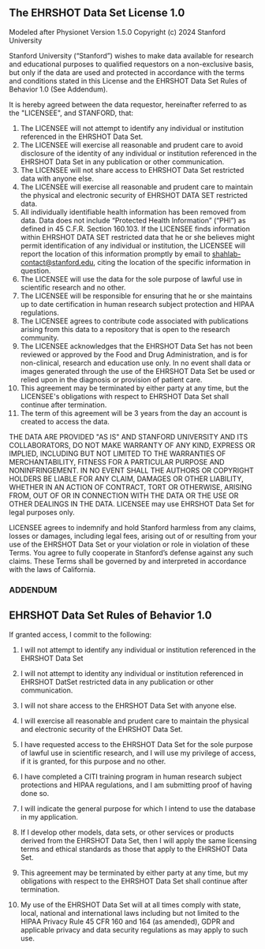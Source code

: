 ## The EHRSHOT Data Set License 1.0
Modeled after Physionet Version 1.5.0
Copyright (c) 2024 Stanford University


Stanford University (“Stanford”) wishes to make data available for research and educational purposes to qualified requestors on a non-exclusive basis, but only if the data are used and protected in accordance with the terms and conditions stated in this License and the EHRSHOT Data Set Rules of Behavior 1.0 (See Addendum).


It is hereby agreed between the data requestor, hereinafter referred to as the "LICENSEE", and STANFORD, that:

1.	The LICENSEE will not attempt to identify any individual or institution referenced in the EHRSHOT Data Set.
2.	The LICENSEE will exercise all reasonable and prudent care to avoid disclosure of the identity of any individual or institution referenced in the EHRSHOT Data Set in any publication or other communication.
3.	The LICENSEE will not share access to EHRSHOT Data Set restricted data with anyone else.
4.	The LICENSEE will exercise all reasonable and prudent care to maintain the physical and electronic security of EHRSHOT DATA SET restricted data.
5.	All individually identifiable health information has been removed from data. Data does not include “Protected Health Information” (“PHI”) as defined in 45 C.F.R. Section 160.103.  If the LICENSEE finds information within EHRSHOT DATA SET restricted data that he or she believes might permit identification of any individual or institution, the LICENSEE will report the location of this information promptly by email to shahlab-contact@stanford.edu, citing the location of the specific information in question.
6.	The LICENSEE will use the data for the sole purpose of lawful use in scientific research and no other.
7.	The LICENSEE will be responsible for ensuring that he or she maintains up to date certification in human research subject protection and HIPAA regulations.
8.	The LICENSEE agrees to contribute code associated with publications arising from this data to a repository that is open to the research community.
9.	The LICENSEE acknowledges that the EHRSHOT Data Set has not been reviewed or approved by the Food and Drug Administration, and is for non-clinical, research and education use only. In no event shall data or images generated through the use of the EHRSHOT Data Set be used or relied upon in the diagnosis or provision of patient care.
10.	This agreement may be terminated by either party at any time, but the LICENSEE's obligations with respect to EHRSHOT Data Set shall continue after termination.  
11.	The term of this agreement will be 3 years from the day an account is created to access the data.


THE DATA ARE PROVIDED "AS IS" AND STANFORD UNIVERSITY AND ITS COLLABORATORS, DO NOT MAKE WARRANTY OF ANY KIND, EXPRESS OR IMPLIED, INCLUDING BUT NOT LIMITED TO THE WARRANTIES OF MERCHANTABILITY, FITNESS FOR A PARTICULAR PURPOSE AND NONINFRINGEMENT. IN NO EVENT SHALL THE AUTHORS OR COPYRIGHT HOLDERS BE LIABLE FOR ANY CLAIM, DAMAGES OR OTHER LIABILITY, WHETHER IN AN ACTION OF CONTRACT, TORT OR OTHERWISE, ARISING FROM, OUT OF OR IN CONNECTION WITH THE DATA OR THE USE OR OTHER DEALINGS IN THE DATA.
LICENSEE may use EHRSHOT Data Set for legal purposes only.


LICENSEE agrees to indemnify and hold Stanford harmless from any claims, losses or damages, including legal fees, arising out of or resulting from your use of the EHRSHOT Data Set or your violation or role in violation of these Terms. You agree to fully cooperate in Stanford’s defense against any such claims. These Terms shall be governed by and interpreted in accordance with the laws of California.

### ADDENDUM

## EHRSHOT Data Set Rules of Behavior 1.0

If granted access, I commit to the following: 


1.	I will not attempt to identify any individual or institution referenced in the EHRSHOT Data Set 


2.	I will not attempt to identity any individual or institution referenced in EHRSHOT DatSet restricted data in any publication or other communication. 


3.	I will not share access to the EHRSHOT Data Set with anyone else. 


4.	I will exercise all reasonable and prudent care to maintain the physical and electronic security of the EHRSHOT Data Set. 


5.	I have requested access to the EHRSHOT Data Set for the sole purpose of lawful use in scientific research, and I will use my privilege of access, if it is granted, for this purpose and no other. 


7.	I have completed a CITI training program in human research subject protections and HIPAA regulations, and I am submitting proof of having done so. 


8.	I will indicate the general purpose for which I intend to use the database in my application. 


9.	If I develop other models, data sets, or other services or products derived from the EHRSHOT Data Set, then I will apply the same licensing terms and ethical standards as those that apply to the EHRSHOT Data Set. 


10.	This agreement may be terminated by either party at any time, but my obligations with respect to the EHRSHOT Data Set shall continue after termination.   


11.	 My use of the EHRSHOT Data Set will at all times comply with state, local, national and international laws including but not limited to the HIPAA Privacy Rule 45 CFR 160 and 164 (as amended), GDPR and applicable privacy and data security regulations as may apply to such use.
